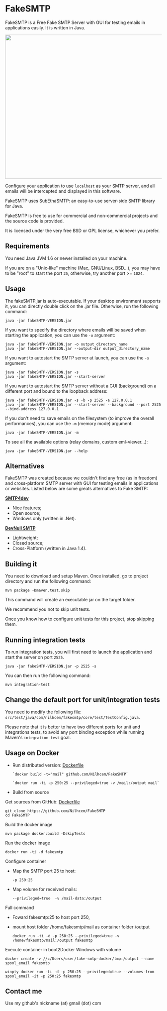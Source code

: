 FakeSMTP
========

FakeSMTP is a Free Fake SMTP Server with GUI for testing emails in applications easily.
It is written in Java.

<img src="http://nilhcem.github.com/FakeSMTP/images/screenshot_mac.png" width="664" height="463" />

Configure your application to use `localhost` as your SMTP server, and all
emails will be intercepted and displayed in this software.

FakeSMTP uses SubEthaSMTP: an easy-to-use server-side SMTP library for Java.

FakeSMTP is free to use for commercial and non-commercial projects and the
source code is provided.

It is licensed under the very free BSD or GPL license, whichever you prefer.


Requirements
------------

You need Java JVM 1.6 or newer installed on your machine.

If you are on a "Unix-like" machine (Mac, GNU/Linux, BSD...), you may have
to be "root" to start the port `25`, otherwise, try another port >= `1024`.


Usage
-----

The fakeSMTP.jar is auto-executable.
If your desktop environment supports it, you can directly double click
on the .jar file.
Otherwise, run the following command:

    java -jar fakeSMTP-VERSION.jar

If you want to specify the directory where emails will be saved when starting the application, you can use the `-o` argument:

    java -jar fakeSMTP-VERSION.jar -o output_directory_name
    java -jar fakeSMTP-VERSION.jar --output-dir output_directory_name

If you want to autostart the SMTP server at launch, you can use the `-s` argument:

    java -jar fakeSMTP-VERSION.jar -s
    java -jar fakeSMTP-VERSION.jar --start-server

If you want to autostart the SMTP server without a GUI (background) on a different port and bound to the loopback address:

    java -jar fakeSMTP-VERSION.jar -s -b -p 2525 -a 127.0.0.1
    java -jar fakeSMTP-VERSION.jar --start-server --background --port 2525 --bind-address 127.0.0.1

If you don't need to save emails on the filesystem (to improve the overall performances), you can use the `-m` (memory mode) argument:

    java -jar fakeSMTP-VERSION.jar -m

To see all the available options (relay domains, custom eml-viewer...):

    java -jar fakeSMTP-VERSION.jar --help


Alternatives
------------

FakeSMTP was created because we couldn't find any free (as in freedom) and
cross-platform SMTP server with GUI for testing emails in applications or websites.
Listed below are some greats alternatives to Fake SMTP:


**[SMTP4dev](http://smtp4dev.codeplex.com/)**

* Nice features;
* Open source;
* Windows only (written in .Net).


**[DevNull SMTP](http://www.aboutmyip.com/AboutMyXApp/DevNullSmtp.jsp)**

* Lightweight;
* Closed source;
* Cross-Platform (written in Java 1.4).


Building it
-----------

You need to download and setup Maven.
Once installed, go to project directory and run the following command:

    mvn package -Dmaven.test.skip

This command will create an executable jar on the target folder.

We recommend you not to skip unit tests.

Once you know how to configure unit tests for this project, stop skipping them.


Running integration tests
-------------------------

To run integration tests, you will first need to launch the application
and start the server on port `2525`.

    java -jar fakeSMTP-VERSION.jar -p 2525 -s

You can then run the following command:

    mvn integration-test


Change the default port for unit/integration tests
--------------------------------------------------

You need to modify the following file:
`src/test/java/com/nilhcem/fakesmtp/core/test/TestConfig.java`.

Please note that it is better to have two different ports for unit and integrations tests, to avoid any port binding exception while running Maven's `integration-test` goal.


Usage on Docker
---------------

* Run distributed version: [Dockerfile](https://github.com/Nilhcem/FakeSMTP/blob/master/Dockerfile)

      `docker build -t="mail" github.com/Nilhcem/FakeSMTP`

      `docker run -ti -p 250:25 --privileged=true -v /mail:/output mail`


* Build from source

Get sources from GitHub: [Dockerfile](https://github.com/Nilhcem/FakeSMTP/blob/master/src/main/docker/Dockerfile)

    git clone https://github.com/Nilhcem/FakeSMTP
    cd FakeSMTP

Build the docker image

    mvn package docker:build -DskipTests

Run the docker image

    docker run -ti -d fakesmtp

Configure container

* Map the SMTP port 25 to host:

    `-p 250:25`

* Map volume for received mails:

    `--privileged=true  -v /mail-data:/output`

Full command

* Foward fakesmtp:25 to host port 250,
* mount host folder /home/fakesmtp/mail as container folder /output

    `docker run -ti -d -p 250:25 --privileged=true -v /home/fakesmtp/mail:/output fakesmtp`

Execute container in boot2Docker Windows with volume

  `docker create -v //c/Users/user/fake-smtp-docker/tmp:/output --name spool_email fakesmtp`
  
  `winpty docker run -ti -d -p 250:25 --privileged=true --volumes-from spool_email -it -p 250:25 fakesmtp`

Contact me
----------

Use my github's nickname (at) gmail (dot) com
